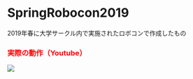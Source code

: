 # SpringRobocon2019
2019年春に大学サークル内で実施されたロボコンで作成したもの

<h3 style="color:#ff0000">実際の動作（Youtube）</h3>

[![](https://img.youtube.com/vi/TRmC7yUtRiI/0.jpg)](https://www.youtube.com/watch?v=TRmC7yUtRiI)
